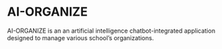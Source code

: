 # AI-ORGANIZE
AI-ORGANIZE is an an artificial intelligence chatbot-integrated application designed to manage various school’s organizations.
